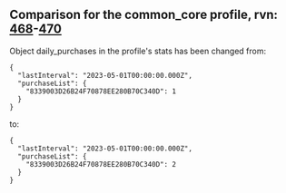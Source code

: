 ## Comparison for the common_core profile, rvn: [468](https://github.com/PRO100KatYT/FortniteProfileRevisions/tree/main/profiles/common_core/468%20common_core.json)-[470](https://github.com/PRO100KatYT/FortniteProfileRevisions/tree/main/profiles/common_core/470%20common_core.json)

Object daily_purchases in the profile's stats has been changed from:

```
{
  "lastInterval": "2023-05-01T00:00:00.000Z",
  "purchaseList": {
    "8339003D26B24F70878EE280B70C340D": 1
  }
}
```

to:

```
{
  "lastInterval": "2023-05-01T00:00:00.000Z",
  "purchaseList": {
    "8339003D26B24F70878EE280B70C340D": 2
  }
}
```

<br><br>
